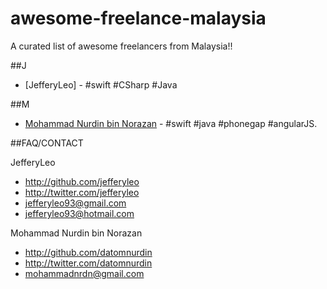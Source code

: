 # awesome-freelance-malaysia
A curated list of awesome freelancers from Malaysia!!

##J
* [JefferyLeo] - #swift #CSharp #Java

##M
* [Mohammad Nurdin bin Norazan](http://www.revivalx.com/my/) - #swift #java #phonegap #angularJS.

##FAQ/CONTACT

JefferyLeo
- http://github.com/jefferyleo
- http://twitter.com/jefferyleo
- jefferyleo93@gmail.com
- jefferyleo93@hotmail.com

Mohammad Nurdin bin Norazan

- http://github.com/datomnurdin
- http://twitter.com/datomnurdin
- mohammadnrdn@gmail.com
